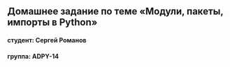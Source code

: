## Домашнее задание по теме «Модули, пакеты, импорты в Python»
#### студент: Сергей Романов

#### группа: ADPY-14